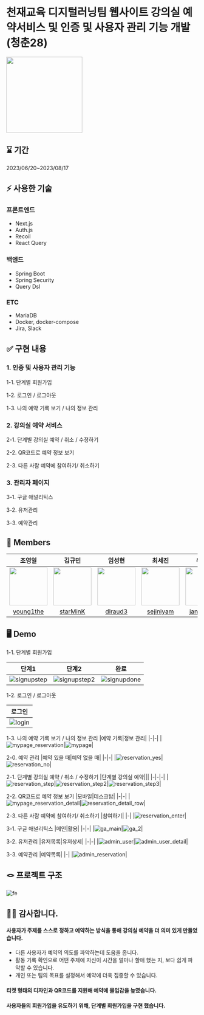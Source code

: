 # 천재교육 디지털러닝팀 웹사이트 강의실 예약서비스 및 인증 및 사용자 관리 기능 개발 (청춘28)
<img src="https://github.com/28chungchun/chungchun-builder/assets/86599495/9aa47881-dc35-41d2-addf-00d851f551a4" width="200" height="200"/>

## ⌛ 기간

2023/06/20~2023/08/17

## ⚡️ 사용한 기술

### 프론트엔드
- Next.js
- Auth.js
- Recoil
- React Query

### 백엔드
- Spring Boot
- Spring Security
- Query Dsl

### ETC
- MariaDB
- Docker, docker-compose
- Jira, Slack

## ✅ 구현 내용

### 1. 인증 및 사용자 관리 기능
1-1. 단계별 회원가입

1-2. 로그인 / 로그아웃

1-3. 나의 예약 기록 보기 / 나의 정보 관리

### 2. 강의실 예약 서비스
2-1. 단계별 강의실 예약 / 취소 / 수정하기

2-2. QR코드로 예약 정보 보기

2-3. 다른 사람 예약에 참여하기/ 취소하기

### 3. 관리자 페이지
3-1. 구글 애널리틱스

3-2. 유저관리

3-3. 예약관리


## 🐣 Members


|                                              조영일                                              |                                             김규민                                              |                                             임성현                                              |                                             최세진                                              |                                             우장희                                              |                                             안지현                                              |                                             이명철                                              |설예진|
| :----------------------------------------------------------------------------------------------: | :---------------------------------------------------------------------------------------------: | :---------------------------------------------------------------------------------------------: | :---------------------------------------------------------------------------------------------: | :---------------------------------------------------------------------------------------------: |:---------------------------------------------------------------------------------------------: |:---------------------------------------------------------------------------------------------: |:---------------------------------------------------------------------------------------------: |
|<img src="https://avatars.githubusercontent.com/u/86599495?v=4" width="100" height="100"/>       | <img src="https://avatars.githubusercontent.com/u/106909332?v=4" width="100" height="100"/>     |  <img src="https://avatars.githubusercontent.com/u/132827203?v=4" width="100" height="100"/> | <img src="https://avatars.githubusercontent.com/u/136671151?v=4" width="100" height="100"/>|<img src="https://avatars.githubusercontent.com/u/136553440?v=4" width="100" height="100"/>|<img src="https://avatars.githubusercontent.com/u/136677360?v=4" width="100" height="100"/>| <img src="https://avatars.githubusercontent.com/u/136779345?v=4" width="100" height="100"/>| <img src="https://avatars.githubusercontent.com/u/72060838?v=4" width="100" height="100"/>|
|                           [young1the](https://github.com/young1the)                              |                            [starMinK](https://github.com/starMinK)                            |                             [dlraud3](https://github.com/dlraud3)                          |                               [sejiniyam](https://github.com/sejiniyam)          |                               [jangheeda](https://github.com/jangheeda)         |   [jhreposi](https://github.com/jhreposi) | [MyungChulEE](https://github.com/MyungChulEE)| [yejin-s](https://github.com/yejin-s)|

## 🖥 Demo

1-1. 단계별 회원가입

|단계1|단계2|완료|
|---|-|-|
|![signupstep](https://github.com/28chungchun/chungchun28/assets/86599495/0b8adf0e-732c-4074-9c96-8cc3c38012a7)|![signupstep2](https://github.com/28chungchun/chungchun28/assets/86599495/189c4738-da13-4561-bf32-f5dc774667fa)|![signupdone](https://github.com/28chungchun/chungchun28/assets/86599495/65785c2c-cd47-4832-8506-7609f2c6964d)|

1-2. 로그인 / 로그아웃

|로그인|
|-|
|![login](https://github.com/28chungchun/chungchun28/assets/86599495/055bc086-b093-4e5e-9f9e-b12ddf5c7e33)|

1-3. 나의 예약 기록 보기 / 나의 정보 관리
|예약 기록|정보 관리|
|-|-|
|![mypage_reservation](https://github.com/28chungchun/chungchun28/assets/86599495/9555fb34-87a6-46f1-9f83-ad6963bd87ed)|![mypage](https://github.com/28chungchun/chungchun28/assets/86599495/6eda6017-53dd-4afa-b185-2df614f4a56a)|

2-0. 예약 관리
|예약 있을 때|예약 없을 때|
|-|-|
|![reservation_yes](https://github.com/28chungchun/chungchun28/assets/86599495/9c8921fe-5f7a-4bf4-a1ad-cec337d450eb)|![reservation_no](https://github.com/28chungchun/chungchun28/assets/86599495/361569c7-bb29-4360-aeb9-3524b93357c0)|



2-1. 단계별 강의실 예약 / 취소 / 수정하기
|단계별 강의실 예약|||
|-|-|-|
|![reservation_step](https://github.com/28chungchun/chungchun28/assets/86599495/fc61ca4f-ebae-4b32-9051-fcbc1bc35e2c)|![reservation_step2](https://github.com/28chungchun/chungchun28/assets/86599495/fe0bb0ff-ac45-4f48-b6f9-7fd024784d92)|![reservation_step3](https://github.com/28chungchun/chungchun28/assets/86599495/3928f504-378e-41dc-b40b-02a69cab4996)|

2-2. QR코드로 예약 정보 보기
|모바일|데스크탑|
|-|-|
|![mypage_reservation_detail](https://github.com/28chungchun/chungchun28/assets/86599495/53cad739-5e96-41e7-a97f-10eb494939aa)|![reservation_detail_row](https://github.com/28chungchun/chungchun28/assets/86599495/8c69cd75-7b74-4e2e-8c3b-1e4f4b61da76)|



2-3. 다른 사람 예약에 참여하기/ 취소하기
|참여하기|
|-|
|![reservation_enter](https://github.com/28chungchun/chungchun28/assets/86599495/d52d05d1-48ef-4f4c-9945-e49fac48aca6)|

3-1. 구글 애널리틱스
|메인|활용|
|-|-|
|![ga_main](https://github.com/28chungchun/chungchun28/assets/86599495/a01e9f8f-536f-4a14-86cc-f57f35fafa2d)|![ga_2](https://github.com/28chungchun/chungchun28/assets/86599495/740239fc-07f3-4ec6-afc4-be5fbf34fbaf)|

3-2. 유저관리
|유저목록|유저상세|
|-|-|
|![admin_user](https://github.com/28chungchun/chungchun28/assets/86599495/944c19a8-1bf9-4e39-b23f-13dcf2e8774e)|![admin_user_detail](https://github.com/28chungchun/chungchun28/assets/86599495/9d91a8b5-8c72-4e2f-b359-a99f9fb2192d)|

3-3. 예약관리
|예약목록|
|-|
|![admin_reservation](https://github.com/28chungchun/chungchun28/assets/86599495/4c952351-870e-4ebb-8b77-8a7193073323)|

## 🪢 프로젝트 구조
![fe](https://github.com/28chungchun/chungchun28/assets/86599495/532eaa80-02a7-41b4-939f-b3f562c4cd9c)

## 🙇‍♂️ 감사합니다.
#### 사용자가 주제를 스스로 정하고 예약하는 방식을 통해 강의실 예약을 더 의미 있게 만들었습니다.
- 다른 사용자가 예약의 의도를 파악하는데 도움을 줍니다.
- 활동 기록 확인으로 어떤 주제에 자신이 시간을 얼마나 할애 했는 지, 보다 쉽게 파악할 수 있습니다.
- 개인 또는 팀의 목표를 설정해서 예약에 더욱 집중할 수 있습니다.
#### 티켓 형태의 디자인과 QR코드를 지원해 예약에 몰입감을 높였습니다.
#### 사용자들의 회원가입을 유도하기 위해, 단계별 회원가입을 구현 했습니다.


